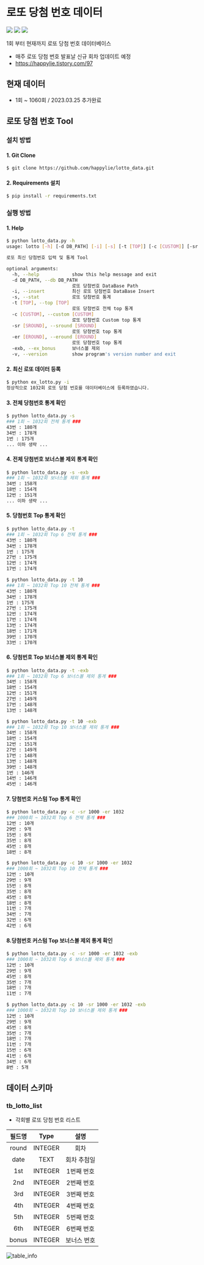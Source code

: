 # 로또 당첨 번호 데이터
<div>
<img src="https://hits.seeyoufarm.com/api/count/incr/badge.svg?url=https%3A%2F%2Fgithub.com%2Fhappylie%2Flotto_data&count_bg=%2379C83D&title_bg=%23555555&icon=github.svg&icon_color=%23E7E7E7&title=view&edge_flat=false"/>
<img src="https://img.shields.io/badge/SQLite->=3.34.1-blue?logo=sqlite" />
<img src="https://img.shields.io/badge/Python->=3.5-blue?logo=python&logoColor=white" />
</div>

1회 부터 현재까지 로또 당첨 번호 데이터베이스
- 매주 로또 당첨 번호 발표날 신규 회차 업데이트 예정
- https://happylie.tistory.com/97

## 현재 데이터 
- 1회 ~ 1060회 / 2023.03.25 추가완료

## 로또 당첨 번호 Tool 
### 설치 방법
#### 1. Git Clone
```bash
$ git clone https://github.com/happylie/lotto_data.git
```
#### 2. Requirements 설치
```bash
$ pip install -r requirements.txt
```
### 실행 방법
#### 1. Help
```bash
$ python lotto_data.py -h
usage: lotto [-h] [-d DB_PATH] [-i] [-s] [-t [TOP]] [-c [CUSTOM]] [-sr [SROUND]] [-er [EROUND]] [-exb] [-v]

로또 최신 당첨번호 입력 및 통계 Tool

optional arguments:
  -h, --help            show this help message and exit
  -d DB_PATH, --db DB_PATH
                        로또 당첨번호 DataBase Path
  -i, --insert          최신 로또 당첨번호 DataBase Insert
  -s, --stat            로또 당첨번호 통계
  -t [TOP], --top [TOP]
                        로또 당첨번호 전체 top 통계
  -c [CUSTOM], --custom [CUSTOM]
                        로또 당첨번호 Custom top 통계
  -sr [SROUND], --sround [SROUND]
                        로또 당첨번호 top 통계
  -er [EROUND], --eround [EROUND]
                        로또 당첨번호 top 통계
  -exb, --ex_bonus      보너스볼 제외
  -v, --version         show program's version number and exit
```
#### 2. 최신 로또 데이터 등록
```bash
$ python ex_lotto.py -i                    
정상적으로 1032회 로또 당첨 번호를 데이터베이스에 등록하였습니다.
```
#### 3. 전체 당첨번호 통계 확인
```bash
$ python lotto_data.py -s
### 1회 ~ 1032회 전체 통계 ###
43번 : 180개
34번 : 178개
1번 : 175개
... 이하 생략 ...
```
#### 4. 전체 당첨번호 보너스볼 제외 통계 확인
```bash
$ python lotto_data.py -s -exb
### 1회 ~ 1032회 보너스볼 제외 통계 ###
34번 : 158개
18번 : 154개
12번 : 151개
... 이하 생략 ...
```
#### 5. 당첨번호 Top 통계 확인
```bash
$ python lotto_data.py -t
### 1회 ~ 1032회 Top 6 전체 통계 ###
43번 : 180개
34번 : 178개
1번 : 175개
27번 : 175개
12번 : 174개
17번 : 174개

$ python lotto_data.py -t 10
### 1회 ~ 1032회 Top 10 전체 통계 ###
43번 : 180개
34번 : 178개
1번 : 175개
27번 : 175개
12번 : 174개
17번 : 174개
13번 : 174개
18번 : 171개
39번 : 170개
33번 : 170개
```
#### 6. 당첨번호 Top 보너스볼 제외 통계 확인
```bash
$ python lotto_data.py -t -exb
### 1회 ~ 1032회 Top 6 보너스볼 제외 통계 ###
34번 : 158개
18번 : 154개
12번 : 151개
27번 : 149개
17번 : 148개
13번 : 148개

$ python lotto_data.py -t 10 -exb
### 1회 ~ 1032회 Top 10 보너스볼 제외 통계 ###
34번 : 158개
18번 : 154개
12번 : 151개
27번 : 149개
17번 : 148개
13번 : 148개
39번 : 148개
1번 : 146개
14번 : 146개
45번 : 146개
```
#### 7. 당첨번호 커스텀 Top 통계 확인
```bash
$ python lotto_data.py -c -sr 1000 -er 1032
### 1000회 ~ 1032회 Top 6 전체 통계 ###
12번 : 10개
29번 : 9개
15번 : 8개
35번 : 8개
45번 : 8개
18번 : 8개

$ python lotto_data.py -c 10 -sr 1000 -er 1032
### 1000회 ~ 1032회 Top 10 전체 통계 ###
12번 : 10개
29번 : 9개
15번 : 8개
35번 : 8개
45번 : 8개
18번 : 8개
11번 : 7개
34번 : 7개
32번 : 6개
42번 : 6개
```
#### 8.당첨번호 커스텀 Top 보너스볼 제외 통계 확인
```bash
$ python lotto_data.py -c -sr 1000 -er 1032 -exb
### 1000회 ~ 1032회 Top 6 보너스볼 제외 통계 ###
12번 : 10개
29번 : 9개
45번 : 8개
35번 : 7개
18번 : 7개
11번 : 7개

$ python lotto_data.py -c 10 -sr 1000 -er 1032 -exb
### 1000회 ~ 1032회 Top 10 보너스볼 제외 통계 ###
12번 : 10개
29번 : 9개
45번 : 8개
35번 : 7개
18번 : 7개
11번 : 7개
15번 : 6개
41번 : 6개
34번 : 6개
8번 : 5개
```

## 데이터 스키마

### tb_lotto_list

- 각회별 로또 당첨 번호 리스트

| 필드명    | Type     | 설명      |
|:-------:|:--------:|:--------:|
|  round  | INTEGER  | 회차      |
|  date   | TEXT     | 회차 추첨일 |
|  1st    | INTEGER  | 1번째 번호 |
|  2nd    | INTEGER  | 2번째 번호 |
|  3rd    | INTEGER  | 3번째 번호 |
|  4th    | INTEGER  | 4번째 번호 |
|  5th    | INTEGER  | 5번째 번호 |
|  6th    | INTEGER  | 6번째 번호 |
|  bonus  | INTEGER  | 보너스 번호 |

![table_info](https://user-images.githubusercontent.com/24468970/156866295-02558131-2840-404d-9f56-0cb995c2d0f3.png)
